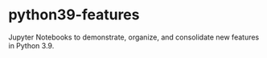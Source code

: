 # python39-features
Jupyter Notebooks to demonstrate, organize, and consolidate new features in Python 3.9.
